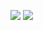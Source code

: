 
![](https://web.archive.org/web/20090821203731/http://geocities.com/TelevisionCity/Satellite/2346/alladvantage-ba1.gif) ![](https://web.archive.org/web/20090804180535/http://www.geocities.com/televisioncity/stage/5685/utopiad_468b.gif)
